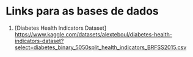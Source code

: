 # Links para as bases de dados

1. [Diabetes Health Indicators Dataset] https://www.kaggle.com/datasets/alexteboul/diabetes-health-indicators-dataset?select=diabetes_binary_5050split_health_indicators_BRFSS2015.csv


